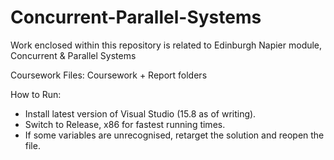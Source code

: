# Concurrent-Parallel-Systems
Work enclosed within this repository is related to Edinburgh Napier module, Concurrent &amp; Parallel Systems

Coursework Files: Coursework + Report folders

How to Run: 
* Install latest version of Visual Studio (15.8 as of writing).
* Switch to Release, x86 for fastest running times.
* If some variables are unrecognised, retarget the solution and reopen the file.
